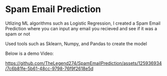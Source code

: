 # Spam Email Prediction
Utlizing ML algorithms such as Logistic Regression, I created a Spam Email Prediction where you can input any email you recieved and see if it was a spam or not

Used tools such as Sklearn, Numpy, and Pandas to create the model

Below is a demo Video:

https://github.com/TheLegend274/SpamEmailPrediction/assets/125936934/7c6b81fe-5b61-48cc-9798-76f9f2618e5d

